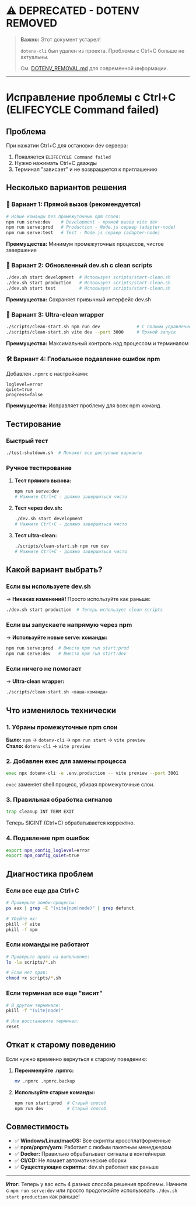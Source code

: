 # ⚠️  DEPRECATED - DOTENV REMOVED

> **Важно:** Этот документ устарел!
>
> `dotenv-cli` был удален из проекта. Проблемы с Ctrl+C больше не актуальны.
>
> См. [DOTENV_REMOVAL.md](./DOTENV_REMOVAL.md) для современной информации.

---

# Исправление проблемы с Ctrl+C (ELIFECYCLE Command failed)

## Проблема
При нажатии Ctrl+C для остановки dev сервера:
1. Появляется `ELIFECYCLE Command failed`
2. Нужно нажимать Ctrl+C дважды
3. Терминал "зависает" и не возвращается к приглашению

## Несколько вариантов решения

### 🥇 Вариант 1: Прямой вызов (рекомендуется)
```bash
# Новые команды без промежуточных npm слоев:
npm run serve:dev    # Development - прямой вызов vite dev
npm run serve:prod   # Production - Node.js сервер (adapter-node)  
npm run serve:test   # Test - Node.js сервер (adapter-node)
```
**Преимущества:** Минимум промежуточных процессов, чистое завершение

### 🥈 Вариант 2: Обновленный dev.sh с clean scripts
```bash
./dev.sh start development  # Использует scripts/start-clean.sh
./dev.sh start production   # Использует scripts/start-clean.sh
./dev.sh start test         # Использует scripts/start-clean.sh
```
**Преимущества:** Сохраняет привычный интерфейс dev.sh

### 🥉 Вариант 3: Ultra-clean wrapper
```bash
./scripts/clean-start.sh npm run dev              # С полным управлением терминалом
./scripts/clean-start.sh vite dev --port 3000     # Прямой запуск
```
**Преимущества:** Максимальный контроль над процессом и терминалом

### 🛠️ Вариант 4: Глобальное подавление ошибок npm
Добавлен `.npmrc` с настройками:
```
loglevel=error
quiet=true
progress=false
```
**Преимущества:** Исправляет проблему для всех npm команд

## Тестирование

### Быстрый тест
```bash
./test-shutdown.sh  # Покажет все доступные варианты
```

### Ручное тестирование
1. **Тест прямого вызова:**
   ```bash
   npm run serve:dev
   # Нажмите Ctrl+C - должно завершиться чисто
   ```

2. **Тест через dev.sh:**
   ```bash
   ./dev.sh start development
   # Нажмите Ctrl+C - должно завершиться чисто
   ```

3. **Тест ultra-clean:**
   ```bash
   ./scripts/clean-start.sh npm run dev
   # Нажмите Ctrl+C - должно завершиться чисто
   ```

## Какой вариант выбрать?

### Если вы используете dev.sh
→ **Никаких изменений!** Просто используйте как раньше:
```bash
./dev.sh start production  # Теперь использует clean scripts
```

### Если вы запускаете напрямую через npm
→ **Используйте новые serve: команды:**
```bash
npm run serve:prod  # Вместо npm run start:prod
npm run serve:dev   # Вместо npm run start:dev
```

### Если ничего не помогает
→ **Ultra-clean wrapper:**
```bash
./scripts/clean-start.sh <ваша-команда>
```

## Что изменилось технически

### 1. Убраны промежуточные npm слои
**Было:** `npm` → `dotenv-cli` → `npm run start` → `vite preview`  
**Стало:** `dotenv-cli` → `vite preview`

### 2. Добавлен exec для замены процесса
```bash
exec npx dotenv-cli -e .env.production -- vite preview --port 3001
```
`exec` заменяет shell процесс, убирая промежуточные слои.

### 3. Правильная обработка сигналов
```bash
trap cleanup INT TERM EXIT
```
Теперь SIGINT (Ctrl+C) обрабатывается корректно.

### 4. Подавление npm ошибок
```bash
export npm_config_loglevel=error
export npm_config_quiet=true
```

## Диагностика проблем

### Если все еще два Ctrl+C
```bash
# Проверьте зомби-процессы:
ps aux | grep -E "(vite|npm|node)" | grep defunct

# Убейте их:
pkill -f vite
pkill -f npm
```

### Если команды не работают
```bash
# Проверьте права на выполнение:
ls -la scripts/*.sh

# Если нет прав:
chmod +x scripts/*.sh
```

### Если терминал все еще "висит"
```bash
# В другом терминале:
pkill -f "(vite|node)"

# Или восстановите терминал:
reset
```

## Откат к старому поведению

Если нужно временно вернуться к старому поведению:

1. **Переименуйте .npmrc:**
   ```bash
   mv .npmrc .npmrc.backup
   ```

2. **Используйте старые команды:**
   ```bash
   npm run start:prod  # Старый способ
   npm run dev         # Старый способ
   ```

## Совместимость

- ✅ **Windows/Linux/macOS:** Все скрипты кроссплатформенные
- ✅ **npm/pnpm/yarn:** Работает с любым пакетным менеджером
- ✅ **Docker:** Правильно обрабатывает сигналы в контейнерах
- ✅ **CI/CD:** Не ломает автоматические сборки
- ✅ **Существующие скрипты:** dev.sh работает как раньше

---

**Итог:** Теперь у вас есть 4 разных способа решения проблемы. Начните с `npm run serve:dev` или просто продолжайте использовать `./dev.sh start production` как раньше!

